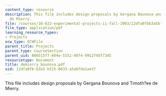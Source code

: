 ```yaml
---
content_type: resource
description: This file includes design proposals by Gergana Bounova and Timoth?ee
  de Mierry.
file: /courses/16-622-experimental-projects-ii-fall-2003/12dfa0fbb3a5bf250633a5a6fda1a437_demierry_bounova.pdf
file_type: application/pdf
learning_resource_types:
- Projects
ocw_type: OCWFile
parent_title: Projects
parent_type: CourseSection
parent_uid: 086515f7-604e-5152-48f4-9912745f7345
resourcetype: Document
title: demierry_bounova.pdf
uid: 12dfa0fb-b3a5-bf25-0633-a5a6fda1a437
---
```

This file includes design proposals by Gergana Bounova and Timoth?ee de Mierry.


